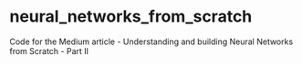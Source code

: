 # neural_networks_from_scratch
Code for the Medium article - Understanding and building Neural Networks from Scratch - Part II
